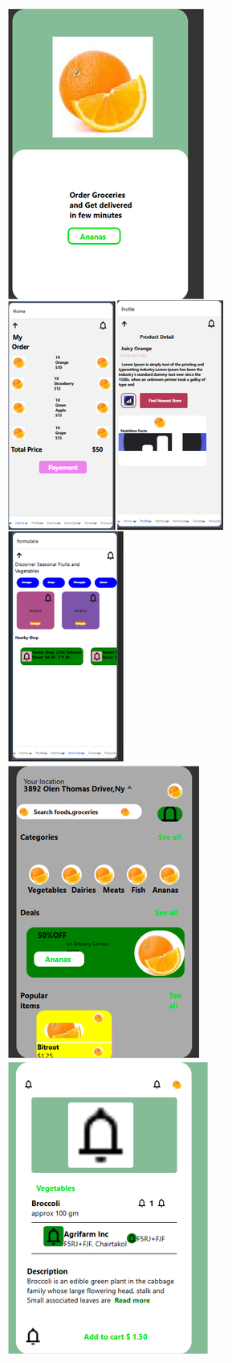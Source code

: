 ![Alt text](ecran6.png) ![Alt text](ecran1.png) ![Alt text](ecran2.png) ![Alt text](ecran3.png) ![Alt text](ecran4.png) ![Alt text](ecran5.png)